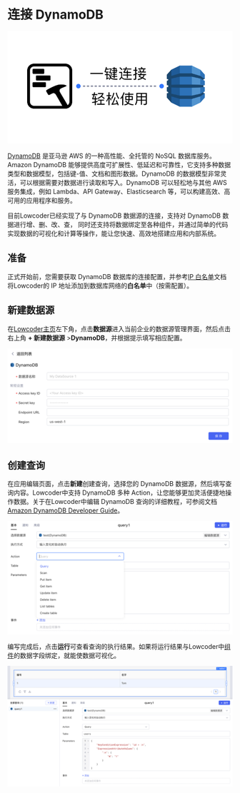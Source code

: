 # 连接 DynamoDB

![](../assets/1-20231002173029-nzgyxqd.png)​

[DynamoDB](https://aws.amazon.com/cn/dynamodb/) 是亚马逊 AWS 的一种高性能、全托管的 NoSQL 数据库服务。Amazon DynamoDB 能够提供高度可扩展性、低延迟和可靠性，它支持多种数据类型和数据模型，包括键-值、文档和图形数据。DynamoDB 的数据模型非常灵活，可以根据需要对数据进行读取和写入。DynamoDB 可以轻松地与其他 AWS 服务集成，例如 Lambda、API Gateway、Elasticsearch 等，可以构建高效、高可用的应用程序和服务。

目前Lowcoder已经实现了与 DynamoDB 数据源的连接，支持对 DynamoDB 数据进行增、删、改、查， 同时还支持将数据绑定至各种组件，并通过简单的代码实现数据的可视化和计算等操作，能让您快速、高效地搭建应用和内部系统。

## 准备

正式开始前，您需要获取 DynamoDB 数据库的连接配置，并参考[IP 白名单](../ip-allowlist)文档将Lowcoder的 IP 地址添加到数据库网络的**白名单**中（按需配置）。

## 新建数据源

在[Lowcoder主页](https://lowcoder.mousheng.top/apps)左下角，点击**数据源**进入当前企业的数据源管理界面，然后点击右上角 **+ 新建数据源** > ​**DynamoDB**​，并根据提示填写相应配置。

![](../assets/2-20231002173029-9mm0pbh.png)​

## 创建查询

在应用编辑页面，点击**新建**创建查询，选择您的 DynamoDB 数据源，然后填写查询内容。Lowcoder中支持 DynamoDB 多种 Action，让您能够更加灵活便捷地操作数据。关于在Lowcoder中编辑 DynamoDB 查询的详细教程，可参阅文档 [Amazon DynamoDB Developer Guide](https://docs.aws.amazon.com/amazondynamodb/latest/developerguide/Introduction.html)。

![](../assets/3-20231002173029-redcdhf.png)​

编写完成后，点击**运行**可查看查询的执行结果。如果将运行结果与Lowcoder中[组件](../component-guides)的数据字段绑定，就能使数据可视化。

![](../assets/4-20231002173029-hmkfz3d.png)​
